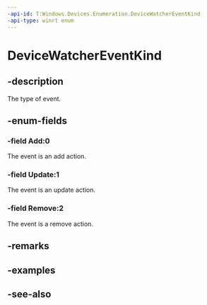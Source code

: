 ```yaml
---
-api-id: T:Windows.Devices.Enumeration.DeviceWatcherEventKind
-api-type: winrt enum
---
```


<!-- Enumeration syntax
public enum Windows.Devices.Enumeration.DeviceWatcherEventKind : int
-->

# DeviceWatcherEventKind

## -description
The type of event.

## -enum-fields
### -field Add:0
The event is an add action.

### -field Update:1
The event is an update action.

### -field Remove:2
The event is a remove action.


## -remarks

## -examples

## -see-also